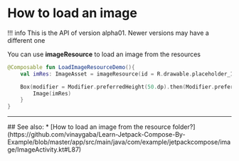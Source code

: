 # How to load an image

!!! info
    This is the API of version alpha01. Newer versions may have a different one

You can use **imageResource** to load an image from the resources

```kotlin
@Composable fun LoadImageResourceDemo(){
    val imRes: ImageAsset = imageResource(id = R.drawable.placeholder_1_1)

    Box(modifier = Modifier.preferredHeight(50.dp).then(Modifier.preferredWidth(50.dp))) {
        Image(imRes)
    }
}
```


<hr>
## See also:
* [How to load an image from the resource folder?](https://github.com/vinaygaba/Learn-Jetpack-Compose-By-Example/blob/master/app/src/main/java/com/example/jetpackcompose/image/ImageActivity.kt#L87)
